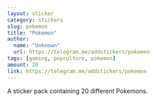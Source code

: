 ```yaml
---
layout: sticker
category: stickers
slug: pokemon
title: "Pokemon"
author:
  name: "Unknown"
  url: https://telegram.me/addstickers/pokemon
tags: [gaming, popculture, pokemon]
amount: 20
link: https://telegram.me/addstickers/pokemon
---
```


A sticker pack containing 20 different Pokemons.
